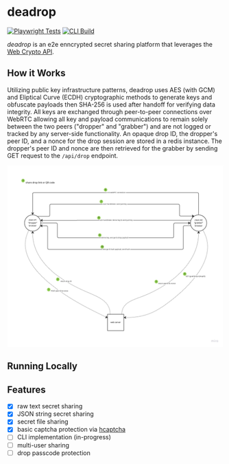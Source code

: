 # deadrop

[![Playwright Tests](https://github.com/dallen4/deadrop/actions/workflows/web_ci_workflow.yml/badge.svg?branch=main)](https://github.com/dallen4/deadrop/actions/workflows/web_ci_workflow.yml) [![CLI Build](https://github.com/dallen4/deadrop/actions/workflows/cli_pkg_workflow.yml/badge.svg)](https://github.com/dallen4/deadrop/actions/workflows/cli_pkg_workflow.yml)

*deadrop* is an e2e enncrypted secret sharing platform that leverages the [Web Crypto API](https://developer.mozilla.org/en-US/docs/Web/API/Web_Crypto_API).

## How it Works

Utilizing public key infrastructure patterns, deadrop uses AES (with GCM) and Eliptical Curve (ECDH) cryptographic methods to generate keys and obfuscate payloads then SHA-256 is used after handoff for verifying data integrity. All keys are exchanged through peer-to-peer connections over WebRTC allowing all key and payload communications to remain solely between the two peers ("dropper" and "grabber") and are not logged or tracked by any server-side functionality. An opaque drop ID, the dropper's peer ID, and a nonce for the drop session are stored in a redis instance. The dropper's peer ID and nonce are then retrieved for the grabber by sending GET request to the `/api/drop` endpoint.

![deadrop diagram](assets/deadrop.jpeg)

## Running Locally

<!-- TODO -->

## Features

- [x] raw text secret sharing
- [x] JSON string secret sharing
- [x] secret file sharing
- [x] basic captcha protection via [hcaptcha](https://www.hcaptcha.com/)
- [ ] CLI implementation (in-progress)
- [ ] multi-user sharing
- [ ] drop passcode protection
